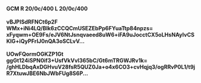 #### GCM R 20/0c/400 L 20/0c/400
**vBJPISdRFNCt6p2F**<br/>**WMx+iNi4LQ/Blk6zCCQCmUSEZEbPp6FYuaTtp84npzs=**<br/>**xFyqwm+OE9Fs/eJV6NtJsnqvaeed8uW6+iFA9uJocctCX5oLHsNAyIvCSKlG+iQyPFrIJ0nQA3oSCLvV...**<br/><br/>
**UOwFQormOGKZP1Gt**<br/>**ggGt124iSPN0if3+UsfVkVvI365bC/Gt6mTRGWJRv1k=**<br/>**/ghHLDbqAxDGHvuV28fsR5QUZ0Ja+o4x6CO3+cvHqjq3/ogRRvP0L1/t9jR7XtuwJBE6NbJWbFUg8S6P...**